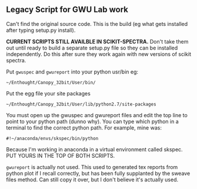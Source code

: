 Legacy Script for GWU Lab work
------------------------------

Can't find the original source code.  This is the build (eg what gets installed after typing setup.py install).  

**CURRENT SCRIPTS STILL AVAILBLE IN SCIKIT-SPECTRA.**  Don't take them out until ready to build a separate setup.py file so they can be installed independently.  Do this after sure they work again with new versions of scikit spectra.

Put `gwuspec` and `gwureport` into your python usr/bin eg:

    ~/Enthought/Canopy_32bit/User/bin/

Put the egg file your site packages

    ~/Enthought/Canopy_32bit/User/lib/python2.7/site-packages

You must open up the gwuspec and gwureport files and edit the top line to point to your python path (dunno why).  You can type which python in a terminal to find the correct python path.  For example, mine was:

    #!~/anaconda/envs/skspec/bin/python

Because I'm working in anaconda in a virtual environment called skspec.  PUT YOURS IN THE TOP OF BOTH SCRIPTS.

`gwureport` is actually not used.  This used to generated tex reports from python plot if I recall correctly, but has been fully supplanted by the sweave files method.  Can still copy it over, but I don't believe it's actually used.
